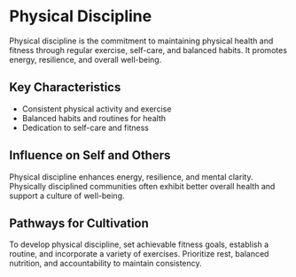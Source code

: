 # Physical Discipline

Physical discipline is the commitment to maintaining physical health and fitness through regular exercise, self-care, and balanced habits. It promotes energy, resilience, and overall well-being.

## Key Characteristics

- Consistent physical activity and exercise
- Balanced habits and routines for health
- Dedication to self-care and fitness

## Influence on Self and Others

Physical discipline enhances energy, resilience, and mental clarity. Physically disciplined communities often exhibit better overall health and support a culture of well-being.

## Pathways for Cultivation

To develop physical discipline, set achievable fitness goals, establish a routine, and incorporate a variety of exercises. Prioritize rest, balanced nutrition, and accountability to maintain consistency.
